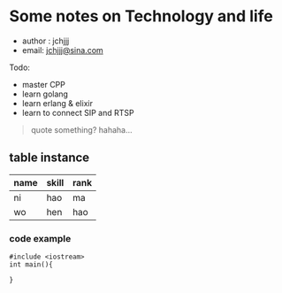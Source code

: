 # Some notes on Technology and life

* author : jchjjj 
* email: jchjjj@sina.com

Todo:
* master CPP   
* learn golang
* learn erlang & elixir
* learn to connect SIP and RTSP

> quote something? hahaha...

## table instance
name|skill|rank
--------|------|-------|
ni|hao|ma||
wo|hen|hao

### code example
```
#include <iostream>
int main(){

}
```

